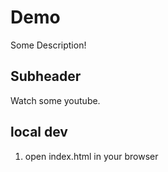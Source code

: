 # Demo
Some Description!

## Subheader

Watch some youtube.

## local dev
1. open index.html in your browser
